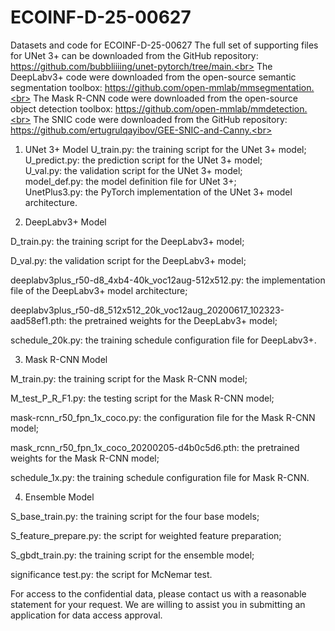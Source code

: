 # ECOINF-D-25-00627
Datasets and code for ECOINF-D-25-00627
The full set of supporting files for UNet 3+ can be downloaded from the GitHub repository: https://github.com/bubbliiiing/unet-pytorch/tree/main.<br>
The DeepLabv3+ code were downloaded from the open-source semantic segmentation toolbox: https://github.com/open-mmlab/mmsegmentation.<br>
The Mask R-CNN code were downloaded from the open-source object detection toolbox: https://github.com/open-mmlab/mmdetection.<br>
The SNIC code were downloaded from the GitHub repository: https://github.com/ertugrulqayibov/GEE-SNIC-and-Canny.<br>

1. UNet 3+ Model
U_train.py: the training script for the UNet 3+ model;<br>
U_predict.py: the prediction script for the UNet 3+ model;<br>
U_val.py: the validation script for the UNet 3+ model;<br>
model_def.py: the model definition file for UNet 3+;<br>
UnetPlus3.py: the PyTorch implementation of the UNet 3+ model architecture.<br>

3. DeepLabv3+ Model

D_train.py: the training script for the DeepLabv3+ model;

D_val.py: the validation script for the DeepLabv3+ model;

deeplabv3plus_r50-d8_4xb4-40k_voc12aug-512x512.py: the implementation file of the DeepLabv3+ model architecture;

deeplabv3plus_r50-d8_512x512_20k_voc12aug_20200617_102323-aad58ef1.pth: the pretrained weights for the DeepLabv3+ model;

schedule_20k.py: the training schedule configuration file for DeepLabv3+.

3. Mask R-CNN Model

M_train.py: the training script for the Mask R-CNN model;

M_test_P_R_F1.py: the testing script for the Mask R-CNN model;

mask-rcnn_r50_fpn_1x_coco.py: the configuration file for the Mask R-CNN model;

mask_rcnn_r50_fpn_1x_coco_20200205-d4b0c5d6.pth: the pretrained weights for the Mask R-CNN model;

schedule_1x.py: the training schedule configuration file for Mask R-CNN.

4. Ensemble Model

S_base_train.py: the training script for the four base models;

S_feature_prepare.py: the script for weighted feature preparation;

S_gbdt_train.py: the training script for the ensemble model;

significance test.py: the script for McNemar test.

For access to the confidential data, please contact us with a reasonable statement for your request. We are willing to assist you in submitting an application for data access approval.
